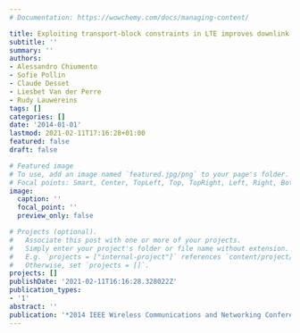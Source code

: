 ```yaml
---
# Documentation: https://wowchemy.com/docs/managing-content/

title: Exploiting transport-block constraints in LTE improves downlink performance
subtitle: ''
summary: ''
authors:
- Alessandro Chiumento
- Sofie Pollin
- Claude Desset
- Liesbet Van der Perre
- Rudy Lauwereins
tags: []
categories: []
date: '2014-01-01'
lastmod: 2021-02-11T17:16:28+01:00
featured: false
draft: false

# Featured image
# To use, add an image named `featured.jpg/png` to your page's folder.
# Focal points: Smart, Center, TopLeft, Top, TopRight, Left, Right, BottomLeft, Bottom, BottomRight.
image:
  caption: ''
  focal_point: ''
  preview_only: false

# Projects (optional).
#   Associate this post with one or more of your projects.
#   Simply enter your project's folder or file name without extension.
#   E.g. `projects = ["internal-project"]` references `content/project/deep-learning/index.md`.
#   Otherwise, set `projects = []`.
projects: []
publishDate: '2021-02-11T16:16:28.328022Z'
publication_types:
- '1'
abstract: ''
publication: '*2014 IEEE Wireless Communications and Networking Conference (WCNC)*'
---
```

